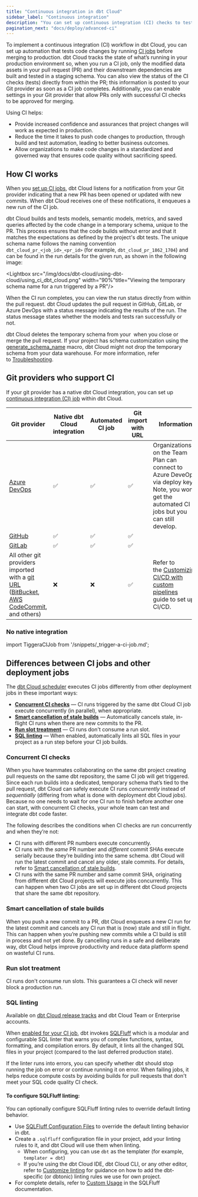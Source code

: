 ```yaml
---
title: "Continuous integration in dbt Cloud"
sidebar_label: "Continuous integration"
description: "You can set up continuous integration (CI) checks to test every single change prior to deploying the code to production just like in a software development workflow."
pagination_next: "docs/deploy/advanced-ci"
---
```


To implement a continuous integration (CI) workflow in dbt Cloud, you can set up automation that tests code changes by running [CI jobs](/docs/deploy/ci-jobs) before merging to production. dbt Cloud tracks the state of what’s running in your production environment so, when you run a CI job, only the modified data assets in your pull request (PR) and their downstream dependencies are built and tested in a staging schema. You can also view the status of the CI checks (tests) directly from within the PR; this information is posted to your Git provider as soon as a CI job completes. Additionally, you can enable settings in your Git provider that allow PRs only with successful CI checks to be approved for merging.  

<Lightbox src="/img/docs/dbt-cloud/using-dbt-cloud/ci-workflow.png" width="90%" title="Workflow of continuous integration in dbt Cloud"/>

Using CI helps:

- Provide increased confidence and assurances that project changes will work as expected in production.
- Reduce the time it takes to push code changes to production, through build and test automation, leading to better business outcomes.
- Allow organizations to make code changes in a standardized and governed way that ensures code quality without sacrificing speed.

## How CI works

When you [set up CI jobs](/docs/deploy/ci-jobs#set-up-ci-jobs), dbt Cloud listens for a notification from your Git provider indicating that a new PR has been opened or updated with new commits. When dbt Cloud receives one of these notifications, it enqueues a new run of the CI job.

dbt Cloud builds and tests models, semantic models, metrics, and saved queries affected by the code change in a temporary schema, unique to the PR. This process ensures that the code builds without error and that it matches the expectations as defined by the project's dbt tests. The unique schema name follows the naming convention `dbt_cloud_pr_<job_id>_<pr_id>` (for example, `dbt_cloud_pr_1862_1704`) and can be found in the run details for the given run, as shown in the following image:

<Lightbox src="/img/docs/dbt-cloud/using-dbt-cloud/using_ci_dbt_cloud.png" width="90%"title="Viewing the temporary schema name for a run triggered by a PR"/>

When the CI run completes, you can view the run status directly from within the pull request. dbt Cloud updates the pull request in GitHub, GitLab, or Azure DevOps with a status message indicating the results of the run. The status message states whether the models and tests ran successfully or not. 

dbt Cloud deletes the temporary schema from your <Term id="data-warehouse" /> when you close or merge the pull request. If your project has schema customization using the [generate_schema_name](/docs/build/custom-schemas#how-does-dbt-generate-a-models-schema-name) macro, dbt Cloud might not drop the temporary schema from your data warehouse. For more information, refer to [Troubleshooting](/docs/deploy/ci-jobs#troubleshooting).

## Git providers who support CI

If your git provider has a native dbt Cloud integration, you can set up [continuous integration (CI) job](/docs/deploy/ci-jobs) within dbt Cloud.

| **Git provider** | **Native dbt Cloud integration** |**Automated CI job** |**Git import with URL**| **Information**|
| -----------------| ---------------------------------| -------------------------------------------|-----------------------|---------|
|[Azure DevOps](/docs/cloud/git/setup-azure) <Lifecycle status="enterprise" />|  ✅|  ✅ |  ✅  | Organizations on the Team Plan can connect to Azure DeveOps via deploy key. Note, you won’t get the automated CI jobs but you can still develop.|
|[GitHub](/docs/cloud/git/connect-github) <Lifecycle status="developer,team,enterprise" /> | ✅ | ✅ |  ✅         |                                  
|[GitLab](/docs/cloud/git/connect-gitlab) <Lifecycle status="developer,team,enterprise" /> | ✅ | ✅ |  ✅         |
|All other git providers imported with a [git URL](/docs/cloud/git/import-a-project-by-git-url) ([BitBucket](/docs/cloud/git/import-a-project-by-git-url#bitbucket), [AWS CodeCommit](/docs/cloud/git/import-a-project-by-git-url#aws-codecommit), and others)| ❌    | ❌    | ✅   | Refer to the [Customizing CI/CD with custom pipelines](/guides/custom-cicd-pipelines?step=1) guide to set up CI/CD.|


### No native integration

import TiggeraCIJob from '/snippets/_trigger-a-ci-job.md';

<TiggeraCIJob />




## Differences between CI jobs and other deployment jobs

The [dbt Cloud scheduler](/docs/deploy/job-scheduler) executes CI jobs differently from other deployment jobs in these important ways:

- [**Concurrent CI checks**](#concurrent-ci-checks) &mdash; CI runs triggered by the same dbt Cloud CI job execute concurrently (in parallel), when appropriate.
- [**Smart cancellation of stale builds**](#smart-cancellation-of-stale-builds) &mdash; Automatically cancels stale, in-flight CI runs when there are new commits to the PR.
- [**Run slot treatment**](#run-slot-treatment) &mdash; CI runs don't consume a run slot.
- [**SQL linting**](#sql-linting) &mdash; When enabled, automatically lints all SQL files in your project as a run step before your CI job builds.

### Concurrent CI checks

When you have teammates collaborating on the same dbt project creating pull requests on the same dbt repository, the same CI job will get triggered. Since each run builds into a dedicated, temporary schema that’s tied to the pull request, dbt Cloud can safely execute CI runs _concurrently_ instead of _sequentially_ (differing from what is done with deployment dbt Cloud jobs). Because no one needs to wait for one CI run to finish before another one can start, with concurrent CI checks, your whole team can test and integrate dbt code faster.

The following describes the conditions when CI checks are run concurrently and when they’re not:  

- CI runs with different PR numbers execute concurrently. 
- CI runs with the _same_ PR number and _different_ commit SHAs execute serially because they’re building into the same schema. dbt Cloud will run the latest commit and cancel any older, stale commits. For details, refer to [Smart cancellation of stale builds](#smart-cancellation). 
- CI runs with the same PR number and same commit SHA, originating from different dbt Cloud projects will execute jobs concurrently. This can happen when two CI jobs are set up in different dbt Cloud projects that share the same dbt repository.

### Smart cancellation of stale builds

When you push a new commit to a PR, dbt Cloud enqueues a new CI run for the latest commit and cancels any CI run that is (now) stale and still in flight. This can happen when you’re pushing new commits while a CI build is still in process and not yet done. By cancelling runs in a safe and deliberate way, dbt Cloud helps improve productivity and reduce data platform spend on wasteful CI runs.

<Lightbox src="/img/docs/dbt-cloud/using-dbt-cloud/example-smart-cancel-job.png" width="70%" title="Example of an automatically canceled run"/>

### Run slot treatment <Lifecycle status="team,enterprise" />

CI runs don't consume run slots. This guarantees a CI check will never block a production run.

### SQL linting <Lifecycle status="team,enterprise" />

Available on [dbt Cloud release tracks](/docs/dbt-versions/cloud-release-tracks) and dbt Cloud Team or Enterprise accounts.

When [enabled for your CI job](/docs/deploy/ci-jobs#set-up-ci-jobs), dbt invokes [SQLFluff](https://sqlfluff.com/) which is a modular and configurable SQL linter that warns you of complex functions, syntax, formatting, and compilation errors. By default, it lints all the changed SQL files in your project (compared to the last deferred production state). 

If the linter runs into errors, you can specify whether dbt should stop running the job on error or continue running it on error. When failing jobs, it helps reduce compute costs by avoiding builds for pull requests that don't meet your SQL code quality CI check.

#### To configure SQLFluff linting:
You can optionally configure SQLFluff linting rules to override default linting behavior.

- Use [SQLFluff Configuration Files](https://docs.sqlfluff.com/en/stable/configuration/setting_configuration.html#configuration-files) to override the default linting behavior in dbt.
- Create a `.sqlfluff` configuration file in your project, add your linting rules to it, and dbt Cloud will use them when linting.
    - When configuring, you can use `dbt` as the templater (for example, `templater = dbt`)
    - If you’re using the dbt Cloud IDE, dbt Cloud CLI, or any other editor, refer to [Customize linting](/docs/cloud/dbt-cloud-ide/lint-format#customize-linting) for guidance on how to add the dbt-specific (or dbtonic) linting rules we use for own project.
- For complete details, refer to [Custom Usage](https://docs.sqlfluff.com/en/stable/gettingstarted.html#custom-usage) in the SQLFluff documentation.
